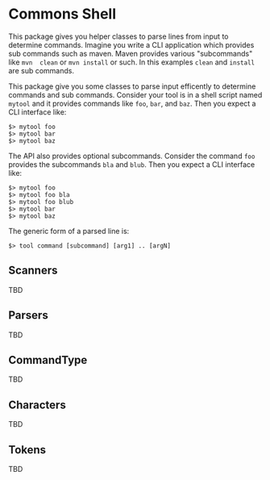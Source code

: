 # Commons Shell

This package  gives you helper  classes to parse  lines from input  to determine
commands. Imagine you  write a CLI application which provides  sub commands such
as  maven.  Maven  provides  various  "subcommands" like  `mvn  clean`  or  `mvn
install` or such. In this examples `clean` and `install` are sub commands.

This  package give  you  some classes  to parse  input  efficently to  determine
commands  and sub  commands.  Consider your  tool  is in  a  shell script  named
`mytool` and it provides commands like  `foo`, `bar`, and `baz`. Then you expect
a CLI interface like:

    $> mytool foo
    $> mytool bar
    $> mytool baz

The API also provides optional  subcommands. Consider the command `foo` provides
the subcommands `bla` and `blub`. Then you expect a CLI interface like:

    $> mytool foo
    $> mytool foo bla
    $> mytool foo blub
    $> mytool bar
    $> mytool baz

The generic form of a parsed line is:

    $> tool command [subcommand] [arg1] .. [argN]

## Scanners

TBD

## Parsers

TBD

## CommandType

TBD

## Characters

TBD

## Tokens

TBD

[jline]:    https://jline.github.io/jline2/
